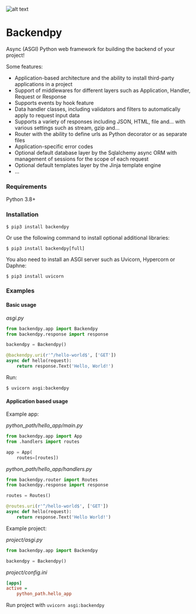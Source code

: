 ![alt text](https://github.com/savangco/backend.py/blob/master/assets/backendpy_logo_small.png?raw=true)

# Backendpy
Async (ASGI) Python web framework for building the backend of your project!

Some features:
* Application-based architecture and the ability to install third-party applications in a project
* Support of middlewares for different layers such as Application, Handler, Request or Response
* Supports events by hook feature
* Data handler classes, including validators and filters to automatically apply to request input data
* Supports a variety of responses including JSON, HTML, file and… with various settings such as stream, gzip and…
* Router with the ability to define urls as Python decorator or as separate files
* Application-specific error codes
* Optional default database layer by the Sqlalchemy async ORM with management of sessions for the scope of each request
* Optional default templates layer by the Jinja template engine
* …

### Requirements
Python 3.8+

### Installation
```shell
$ pip3 install backendpy
```
Or use the following command to install optional additional libraries:
```shell
$ pip3 install backendpy[full]
```
You also need to install an ASGI server such as Uvicorn, Hypercorn or Daphne:
```shell
$ pip3 install uvicorn
```
### Examples
#### Basic usage

*asgi.py*
```python
from backendpy.app import Backendpy
from backendpy.response import response

backendpy = Backendpy()

@backendpy.uri(r'^/hello-world$', ['GET'])
async def hello(request):
    return response.Text('Hello, World!')
```
Run:
```shell
$ uvicorn asgi:backendpy
```

#### Application based usage

Example app:

*python_path/hello_app/main.py*
```python
from backendpy.app import App
from .handlers import routes

app = App(
    routes=[routes])
```
*python_path/hello_app/handlers.py*
```python
from backendpy.router import Routes
from backendpy.response import response

routes = Routes()

@routes.uri(r'^/hello-world$', ['GET'])
async def hello(request):
    return response.Text('Hello World!')
```
Example project:

*project/asgi.py*
```python
from backendpy.app import Backendpy

backendpy = Backendpy()
```
*project/config.ini*
```ini
[apps]
active =
    python_path.hello_app
```
Run project with `uvicorn asgi:backendpy`
